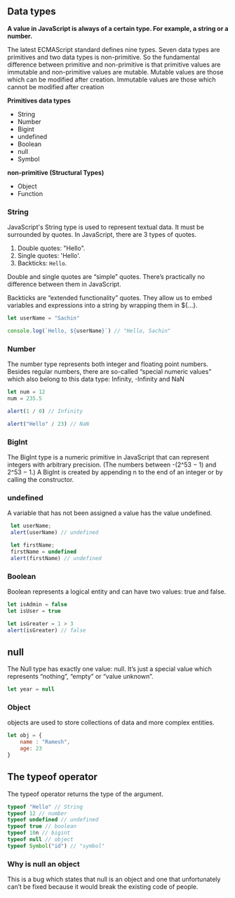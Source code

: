 ## Data types

**A value in JavaScript is always of a certain type. For example, a string or a number.**

The latest ECMAScript standard defines nine types. Seven data types are primitives and two data types is non-primitive. So the fundamental difference between primitive and non-primitive is that primitive values are immutable and non-primitive values are mutable.
Mutable values are those which can be modified after creation.
Immutable values are those which cannot be modified after creation

**Primitives data types**

* String
* Number
* Bigint
* undefined 
* Boolean
* null 
* Symbol

**non-primitive (Structural Types)** 

* Object 
* Function

### String

  JavaScript's String type is used to represent textual data. It must be surrounded by quotes.
  In JavaScript, there are 3 types of quotes.

1. Double quotes: "Hello".
2. Single quotes: 'Hello'.
3. Backticks: `Hello`.

Double and single quotes are “simple” quotes. There’s practically no difference between them in JavaScript.

Backticks are “extended functionality” quotes. They allow us to embed variables and expressions into a string by wrapping them in ${…}.

```js
let userName = "Sachin"

console.log(`Hello, ${userName}`) // "Hello, Sachin"
```

### Number

The number type represents both integer and floating point numbers.
Besides regular numbers, there are so-called “special numeric values” which also belong to this data type: Infinity, -Infinity and NaN

```js
let num = 12
num = 235.5

alert(1 / 0) // Infinity

alert("Hello" / 23) // NaN
```

### BigInt

The BigInt type is a numeric primitive in JavaScript that can represent integers with arbitrary precision.  (The numbers between -(2^53 − 1) and 2^53 − 1.)
A BigInt is created by appending n to the end of an integer or by calling the constructor.


### undefined

A variable that has not been assigned a value has the value undefined.

```js
 let userName;
 alert(userName) // undefined

 let firstName; 
 firstName = undefined
 alert(firstName) // undefined
 ```

 
###  Boolean

Boolean represents a logical entity and can have two values: true and false. 

```js
let isAdmin = false
let isUser = true

let isGreater = 1 > 3 
alert(isGreater) // false
```


## null

The Null type has exactly one value: null. It’s just a special value which represents “nothing”, “empty” or “value unknown”.

```js
let year = null
```

### Object

objects are used to store collections of data and more complex entities.

```js
let obj = {
    name : "Ramesh",
    age: 23
}
```

## The typeof operator

The typeof operator returns the type of the argument.

```js
typeof "Hello" // String
typeof 12 // number
typeof undefined // undefined
typeof true // boolean
typeof 10n // bigint
typeof null // object
typeof Symbol("id") // "symbol"
```

### Why is null an object

This is a bug which states that null is an object and one that unfortunately can’t be fixed because it would break the existing code of people.